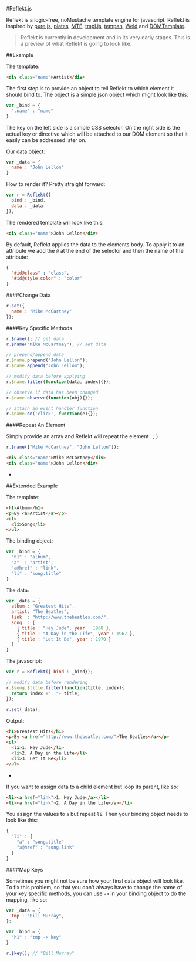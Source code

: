 #Reflekt.js

Reflekt is a logic-free, noMustache template engine for javascript. Reflekt is inspired by [pure.js](http://beebole.com/pure/), [plates](https://github.com/flatiron/plates/), [MTE](http://mootools.net/forge/p/moo_template_engine), [tmpl.js](https://zealdev.wordpress.com/2008/02/22/mootools-template-engine-a-new-approach/), [tempan](https://github.com/watoki/tempan), [Weld](https://github.com/tmpvar/weld) and [DOMTemplate](http://camendesign.com/code/dom_templating).

> Reflekt is currently in development and in its very early stages. This is a preview of what Reflekt is going to look like.

##Example

The template:
```html
<div class="name">Artist</div>
```
The first step is to provide an object to tell Reflekt to which element it should bind to. The object is a simple json object which might look like this:

```js
var _bind = {
  ".name" : "name"
}
```
The key on the left side is a simple CSS selector. On the right side is the actual key or directive which will be attached to our DOM element so that it easily can be addressed later on. 

Our data object:
```js
var _data = {
  name : "John Lellon"
}
```

How to render it? Pretty straight forward:
```js
var r = Reflekt({
  bind : _bind,
  data : _data
});
```

The rendered template will look like this:
```html
<div class="name">John Lellon</div>
```

By default, Reflekt applies the data to the elements body. To apply it to an attribute we add the `@` at the end of the selector and then the name of the attribute:
```json
{
  "#id@class" : "class",
  "#id@style.color" : "color"
}
```

####Change Data

```js
r.set({
  name : "Mike McCartney"
});
```

####Key Specific Methods

```js
r.$name(); // get data
r.$name("Mike McCartney"); // set data

// prepend/append data
r.$name.prepend("John Lellon");
r.$name.append("John Lellon");

// modify data before applying
r.$name.filter(function(data, index){});

// observe if data has been changed
r.$name.observe(function(obj){});

// attach an event handler function
r.$name.on('click', function(e){});
```


####Repeat An Element

Simply provide an array and Reflekt will repeat the element &nbsp; ; )

```js
r.$name(["Mike McCartney", "John Lellon"]);
```

```html
<div class="name">Mike McCartney</div>
<div class="name">John Lellon</div>
```
-

##Extended Example

The template:
```html
<h1>Album</h1>
<p>By <a>Artist</a></p>
<ul>
  <li>Song</li>
</ul>
```

The binding object:
```js
var _bind = {
  "h1" : "album",
  "a"  : "artist",
  "a@href" : "link",
  "li" : "song.title"
}
```

The data:
```js
var _data = {
  album : "Greatest Hits",
  artist: "The Beatles",
  link  : "http://www.thebeatles.com/",
  song  : [
    { title : "Hey Jude", year : 1968 },
    { title : "A Day in the Life", year : 1967 },
    { title : "Let It Be", year : 1970 }
  ]
}
```

The javascript:
```js
var r = Reflekt({ bind : _bind});

// modify data before rendering
r.$song.$title.filter(function(title, index){
  return index +". "+ title;
});

r.set(_data);
```

Output:
```html
<h1>Greatest Hits</h1>
<p>By <a href="http://www.thebeatles.com/">The Beatles</a></p>
<ul>
  <li>1. Hey Jude</li>
  <li>2. A Day in the Life</li>
  <li>3. Let It Be</li>
</ul>
```
-

If you want to assign data to a child element but loop its parent, like so:

```html
<li><a href="link">1. Hey Jude</a></li>
<li><a href="link">2. A Day in the Life</a></li>
```
You assign the values to `a` but repeat `li`. Then your binding object needs to look like this:
```js
{
  "li" : {
    "a" : "song.title"
    "a@href" : "song.link"
  }
}
```

####Map Keys

Sometimes you might not be sure how your final data object will look like. To fix this problem, so that you don't always have to change the name of your key specific methods, you can use `->` in your binding object to do the mapping, like so:

```js
var _data = {
  tmp : "Bill Murray",
};

var _bind = {
  "h1" : "tmp -> key"
}

r.$key(); // "Bill Murray"
```
